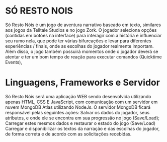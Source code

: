 # SÓ RESTO NOIS

Só Resto Nóis é um jogo de aventura narrativo baseado em texto, similares aos jogos da Telltale Studios e no jogo Zork.
O jogador seleciona opções (contidas em botões na interface) para interagir com a história e influenciar seu rumo nela, que pode ter várias bifurcações e levar para diferentes experiências / finais, onde as escolhas do jogador realmente importam.
Além disso, o jogo também possuirá momentos onde o jogador deverá se atentar e ter um bom tempo de reação para executar comandos (Quicktime Events),


# Linguagens, Frameworks e Servidor

Só Resto Nóis será uma aplicação WEB sendo desenvolvida utilizando apenas HTML, CSS E JavaScript, com comunicação com um servidor em nuvem MongoDB Atlas utilizando NodeJs.
O servidor MongoDB ficará responsável pelas seguintes ações:
Salvar os dados do jogador, seus atributos, e onde ele se encontra em sua progressão no jogo (Save/Load);
Carregar estes mesmos dados e restaurar o estado do jogo (Save/Load)
Carregar e disponibilizar os textos da narração e das escolhas do jogador, de forma correta e de acordo com as solicitações recebidas.
